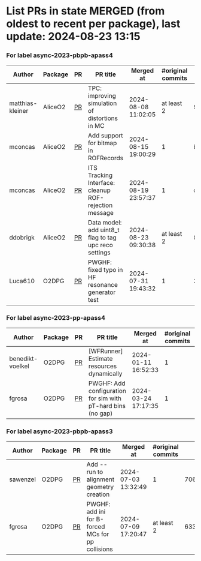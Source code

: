 # List PRs in state MERGED (from oldest to recent per package), last update: 2024-08-23 13:15 


### For label async-2023-pbpb-apass4

| Author | Package | PR | PR title | Merged at | #original commits | Merge commit |
| --- | --- | --- | --- | --- | --- | --- |
| matthias-kleiner | AliceO2 | [PR](https://github.com/AliceO2Group/AliceO2/pull/13345) | TPC: improving simulation of distortions in MC | 2024-08-08 11:02:05 | at least 2 | 91dd4df3c7a3a8b8f7e723b0325d18fa053aedc3 |
| mconcas | AliceO2 | [PR](https://github.com/AliceO2Group/AliceO2/pull/13385) | Add support for bitmap in ROFRecords | 2024-08-15 19:00:29 | 1 | b8782ae86cf2c129f81e571d101d966dd6e9c2ad |
| mconcas | AliceO2 | [PR](https://github.com/AliceO2Group/AliceO2/pull/13401) | ITS Tracking Interface: cleanup ROF-rejection message | 2024-08-19 23:57:37 | 1 | d5b33120a6a5779a054ee4160ab7d0f21907212e |
| ddobrigk | AliceO2 | [PR](https://github.com/AliceO2Group/AliceO2/pull/13411) | Data model: add uint8_t flag to tag upc reco settings | 2024-08-23 09:30:38 | at least 2 | 894b6a93108f2f3eebc12f1c10a9a04e006629e8 |
| Luca610 | O2DPG | [PR](https://github.com/AliceO2Group/O2DPG/pull/1717) | PWGHF: fixed typo in HF resonance generator test | 2024-07-31 19:43:32 | 1 | 34f5498e0b9b9408e532b38d1807488196fddb90 |


### For label async-2023-pp-apass4

| Author | Package | PR | PR title | Merged at | #original commits | Merge commit |
| --- | --- | --- | --- | --- | --- | --- |
| benedikt-voelkel | O2DPG | [PR](https://github.com/AliceO2Group/O2DPG/pull/1329) | [WFRunner] Estimate resources dynamically | 2024-01-11 16:52:33 | 1 | ef0e84d4d13fcafb86b96895ca370894025619fa |
| fgrosa | O2DPG | [PR](https://github.com/AliceO2Group/O2DPG/pull/1553) | PWGHF: Add configuration for sim with pT-hard bins (no gap) | 2024-03-24 17:17:35 | 1 | 9ef1e817a9449c436e7887cbfab8878c3e22e259 |


### For label async-2023-pbpb-apass3

| Author | Package | PR | PR title | Merged at | #original commits | Merge commit |
| --- | --- | --- | --- | --- | --- | --- |
| sawenzel | O2DPG | [PR](https://github.com/AliceO2Group/O2DPG/pull/1686) | Add --run to alignment geometry creation | 2024-07-03 13:32:49 | 1 | 706946e78cd3359896402df6a88d1de80001e609 |
| fgrosa | O2DPG | [PR](https://github.com/AliceO2Group/O2DPG/pull/1693) | PWGHF: add ini for B-forced MCs for pp collisions | 2024-07-09 17:20:47 | at least 2 | 633ed6726bfaa3ef185e69e2325ead380a568c38 |
